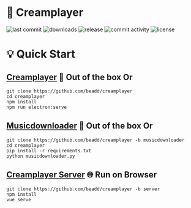 # 🎵 Creamplayer

<p>
<img src="https://img.shields.io/github/last-commit/beadd/musicdownloader.svg?style=flat" alt="last commit">
<img src="https://img.shields.io/github/downloads/beadd/musicdownloader/total?style=flat" alt="downloads">
<img src="https://img.shields.io/github/v/release/beadd/musicdownloader?style=flat" alt="release">
<img src="https://img.shields.io/github/commit-activity/y/beadd/musicdownloader?style=flat" alt="commit activity">
<img src="https://img.shields.io/badge/license-MIT-blue.svg?longCache=true&style=flat" alt="license">
</p>

# 💡 Quick Start 
## [Creamplayer](https://github.com/beadd/creamplayer/releases) 💾 Out of the box Or
```
git clone https://github.com/beadd/creamplayer
cd creamplayer
npm install
npm run electron:serve
```

## [Musicdownloader](https://github.com/Beadd/Creamplayer/releases/tag/v2.6.1) 💾 Out of the box Or
```
git clone https://github.com/beadd/creamplayer -b musicdownloader
cd creamplayer
pip install -r requirements.txt
python musicdownloader.py
```

## [Creamplayer Server](https://github.com/Beadd/Creamplayer/tree/server) 🌐 Run on Browser
```
git clone https://github.com/beadd/creamplayer -b server
npm install
vue serve
```
